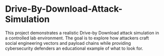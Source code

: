 # Drive-By-Download-Attack-Simulation
This project demonstrates a realistic Drive-by Download attack simulation in a controlled lab environment. The goal is to explore how attackers craft social engineering vectors and payload chains while providing cybersecurity defenders an educational example of what to look for.
